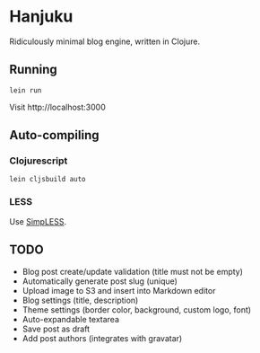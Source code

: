 # Hanjuku

Ridiculously minimal blog engine, written in Clojure.

## Running

    lein run

Visit http://localhost:3000

## Auto-compiling

### Clojurescript
    
    lein cljsbuild auto

### LESS

Use [SimpLESS](http://wearekiss.com/simpless).

## TODO
- Blog post create/update validation (title must not be empty)
- Automatically generate post slug (unique)
- Upload image to S3 and insert into Markdown editor
- Blog settings (title, description)
- Theme settings (border color, background, custom logo, font)
- Auto-expandable textarea
- Save post as draft
- Add post authors (integrates with gravatar)
